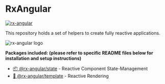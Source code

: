 # RxAngular

[![rx-angular](https://circleci.com/gh/BioPhoton/rx-angular.svg?style=shield)](https://circleci.com/gh/BioPhoton/rx-angular)


This repository holds a set of helpers to create fully reactive applications.

![rx-angular logo](https://raw.githubusercontent.com/BioPhoton/rx-angular/master/images/rx-angular_logo.png)

**Packages included: (please refer to specific README files below for installation and setup instructions)**

- [📦 @rx-angular/state](https://github.com/BioPhoton/rx-angular/tree/master/libs/state/README.md) - Reactive Component State-Management
- [💾 @rx-angular/template](https://github.com/BioPhoton/rx-angular/tree/master/libs/template/README.md) - Reactive Rendering
